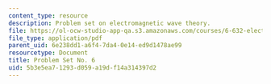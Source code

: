 ```yaml
---
content_type: resource
description: Problem set on electromagnetic wave theory.
file: https://ol-ocw-studio-app-qa.s3.amazonaws.com/courses/6-632-electromagnetic-wave-theory-spring-2003/5b3e5ea71293d059a19df14a314397d2_ps6.pdf
file_type: application/pdf
parent_uid: 6e238dd1-a6f4-7da4-0e14-ed9d1478ae99
resourcetype: Document
title: Problem Set No. 6
uid: 5b3e5ea7-1293-d059-a19d-f14a314397d2
---
```

